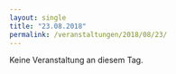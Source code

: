 ```yaml
---
layout: single
title: "23.08.2018"
permalink: /veranstaltungen/2018/08/23/
---
```


Keine Veranstaltung an diesem Tag.
